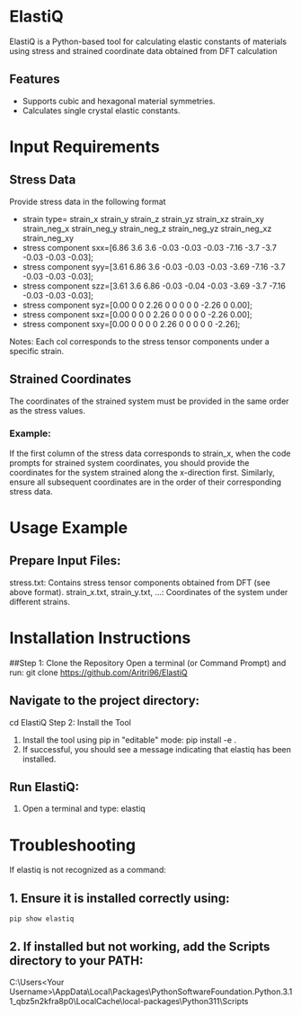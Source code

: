 # ElastiQ
ElastiQ is a Python-based tool for calculating elastic constants of materials using stress and strained coordinate data obtained from DFT calculation

## Features
- Supports cubic and hexagonal material symmetries.
- Calculates single crystal elastic constants.
# Input Requirements
## Stress Data
Provide stress data in the following format
- strain type=         strain_x	strain_y	strain_z	strain_yz	strain_xz	strain_xy	strain_neg_x	strain_neg_y	strain_neg_z	strain_neg_yz	strain_neg_xz	strain_neg_xy
- stress component sxx=[6.86	   3.6	    3.6	    -0.03	      -0.03	    -0.03	    -7.16	        -3.7	        -3.7	          -0.03	       -0.03	        -0.03];
- stress component syy=[3.61	   6.86	     3.6	   -0.03	    -0.03	    -0.03	    -3.69	         -7.16	       -3.7	          -0.03	        -0.03	        -0.03];
- stress component szz=[3.61	   3.6	    6.86	    -0.03	    -0.04	    -0.03	     -3.69	        -3.7	        -7.16	        -0.03	        -0.03	        -0.03];
- stress component syz=[0.00	    0	        0	        2.26	    0	        0	          0	            0	            0	            -2.26	        0	          0.00];
- stress component sxz=[0.00	     0	      0	        0	        2.26	     0	        0	            0	            0	            0	          -2.26        	0.00];
- stress component sxy=[0.00	      0	      0	        0	        0	      2.26	        0	            0	            0	            0	            0	          -2.26];

Notes:
Each col corresponds to the stress tensor components under a specific strain.

## Strained Coordinates
The coordinates of the strained system must be provided in the same order as the stress values.
### Example:
If the first column of the stress data corresponds to strain_x, when the code prompts for strained system coordinates, you should provide the coordinates for the system strained along the x-direction first.
Similarly, ensure all subsequent coordinates are in the order of their corresponding stress data.

# Usage Example
## Prepare Input Files:
stress.txt: Contains stress tensor components obtained from DFT (see above format).
strain_x.txt, strain_y.txt, ...: Coordinates of the system under different strains.

# Installation Instructions
##Step 1: Clone the Repository
Open a terminal (or Command Prompt) and run:
git clone https://github.com/Aritri96/ElastiQ

## Navigate to the project directory:
cd ElastiQ
Step 2: Install the Tool

1. Install the tool using pip in "editable" mode:
pip install -e .
2. If successful, you should see a message indicating that elastiq has been installed.

## Run ElastiQ:
1. Open a terminal and type:
elastiq

# Troubleshooting
If elastiq is not recognized as a command:

 ## 1. Ensure it is installed correctly using:
    pip show elastiq
 ## 2. If installed but not working, add the Scripts directory to your PATH:
C:\Users\<Your Username>\AppData\Local\Packages\PythonSoftwareFoundation.Python.3.11_qbz5n2kfra8p0\LocalCache\local-packages\Python311\Scripts
